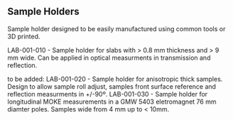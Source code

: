 Sample Holders
--------------

Sample holder designed to be easily manufactured using common tools or 3D printed.

LAB-001-010 - Sample holder for slabs with > 0.8 mm thickness and > 9 mm wide. Can be applied in optical measurments in transmission and reflection.

to be added:
LAB-001-020 - Sample holder for anisotropic thick samples. Design to allow sample roll adjust, samples front surface reference and reflection measurments in +/-90º.
LAB-001-030 - Sample holder for longitudinal MOKE measurements in a GMW 5403 eletromagnet 76 mm diamter poles. Samples wide from 4 mm up to < 10mm.

